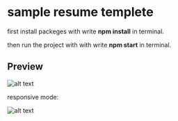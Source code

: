 # sample resume templete
first install packeges with write **npm install** in terminal.

then run the project with with write **npm start** in terminal.

## Preview
![alt text](https://s6.uupload.ir/files/resume1_sbjv.png)


responsive mode:

![alt text](https://s6.uupload.ir/files/resume2_mw2c.png)
